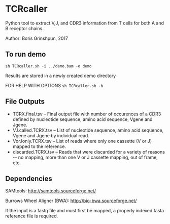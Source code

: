 # TCRcaller
Python tool to extract V,J, and CDR3 information from T cells for both A and B receptor chains.

Author: Boris Grinshpun, 2017

## To run demo

`sh TCRcaller.sh -i ../demo.bam -o demo`

Results are stored in a newly created demo directory

FOR HELP WITH OPTIONS
`sh TCRcaller.sh -h`

## File Outputs
* TCRX.final.tsv  &ndash;  Final output file with number of occurences of a CDR3 defined by nucleotide sequence, amino acid sequence, Vgene and Jgene.
* VJ.called.TCRX.tsv  &ndash;  List of nucleotide sequence, amino acid sequence, Vgene and Jgene by individual read.
* VorJonly.TCRX.tsv  &ndash;  List of reads where only one cassette (V or J) mapped to the reference.
* discarded.TCRX.tsv  &ndash;  Reads that were discarded for a variety of reasons -- no mapping, more than one V or J cassette mapping, out of frame, etc.

## Dependencies
SAMtools: http://samtools.sourceforge.net/

Burrows Wheel Aligner (BWA): http://bio-bwa.sourceforge.net/

If the input is a fastq file and must first be mapped, a properly indexed fasta reference file is required.
